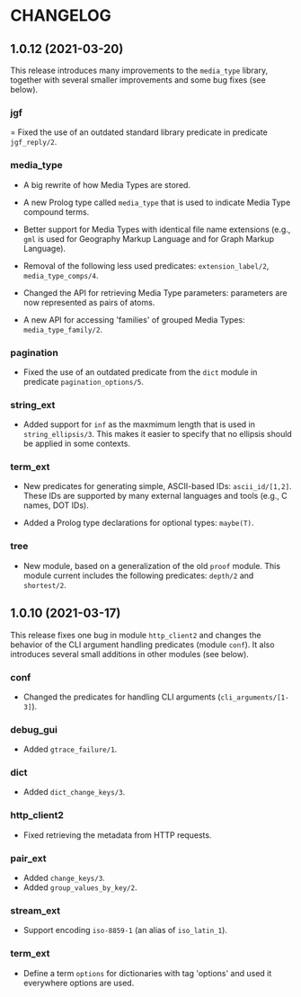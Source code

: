 # CHANGELOG

## 1.0.12 (2021-03-20)

This release introduces many improvements to the `media_type` library,
together with several smaller improvements and some bug fixes (see
below).

### jgf

= Fixed the use of an outdated standard library predicate in predicate
  `jgf_reply/2`.

### media_type

- A big rewrite of how Media Types are stored.

- A new Prolog type called `media_type` that is used to indicate Media
  Type compound terms.

- Better support for Media Types with identical file name extensions
  (e.g., `gml` is used for Geography Markup Language and for Graph
  Markup Language).

- Removal of the following less used predicates: `extension_label/2`,
  `media_type_comps/4`.

- Changed the API for retrieving Media Type parameters: parameters are
  now represented as pairs of atoms.

- A new API for accessing 'families' of grouped Media Types:
  `media_type_family/2`.

### pagination

- Fixed the use of an outdated predicate from the `dict` module in
  predicate `pagination_options/5`.

### string_ext

- Added support for `inf` as the maxmimum length that is used in
  `string_ellipsis/3`.  This makes it easier to specify that no
  ellipsis should be applied in some contexts.

### term_ext

- New predicates for generating simple, ASCII-based IDs:
  `ascii_id/[1,2]`.  These IDs are supported by many external
  languages and tools (e.g., C names, DOT IDs).

- Added a Prolog type declarations for optional types: `maybe(T)`.

### tree

- New module, based on a generalization of the old `proof` module.
  This module current includes the following predicates: `depth/2` and
  `shortest/2`.

## 1.0.10 (2021-03-17)

This release fixes one bug in module `http_client2` and changes the
behavior of the CLI argument handling predicates (module `conf`).  It
also introduces several small additions in other modules (see below).

### conf

- Changed the predicates for handling CLI arguments
  (`cli_arguments/[1-3]`).

### debug_gui

- Added `gtrace_failure/1`.

### dict

- Added `dict_change_keys/3`.

### http_client2

- Fixed retrieving the metadata from HTTP requests.

### pair_ext

- Added `change_keys/3`.
- Added `group_values_by_key/2`.

### stream_ext

- Support encoding `iso-8859-1` (an alias of `iso_latin_1`).

### term_ext

- Define a term `options` for dictionaries with tag 'options' and used
  it everywhere options are used.
